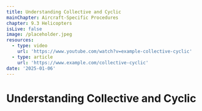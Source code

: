 ```yaml
---
title: Understanding Collective and Cyclic
mainChapter: Aircraft-Specific Procedures
chapter: 9.3 Helicopters
isLive: false
image: /placeholder.jpeg
resources:
  - type: video
    url: 'https://www.youtube.com/watch?v=example-collective-cyclic'
  - type: article
    url: 'https://www.example.com/collective-cyclic'
date: '2025-01-06'
---
```


# Understanding Collective and Cyclic
